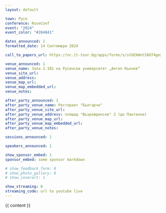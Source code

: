 ```yaml
---
layout: default

town: Русе
conference: RuseConf
event: "2024"
event_color: "#284841"

dates_announced: 1
formatted_date: 14 Септември 2024

call_to_papers_url: https://nc.it-tour.bg/apps/forms/s/stGEkWntS8GT4geydtAwG5Fb

venue_announced: 1
venue_name: Зала 2.101 на Русенски университет „Ангел Кънчев“
venue_site_url:
venue_address:
venue_map_url:
venue_map_embedded_url:
venue_notes:

after_party_announced: 1
after_party_venue_name: Ресторант "Българче"
after_party_venue_site_url:
after_party_venue_address: площад "Възрожденски" 2 (до Пантеона)
after_party_venue_map_url:
after_party_venue_map_embedded_url:
after_party_venue_notes:

sessions_announced: 1

speakers_announced: 1

show_sponsor_embed: 1
sponsor_embed: some sponsor markdown

# show_feedback_form: 0
# show_photo_gallery: 0
# show_coverart: 1

show_streaming: 0
streaming_code: url to youtube live
---
```


{{ content }}
